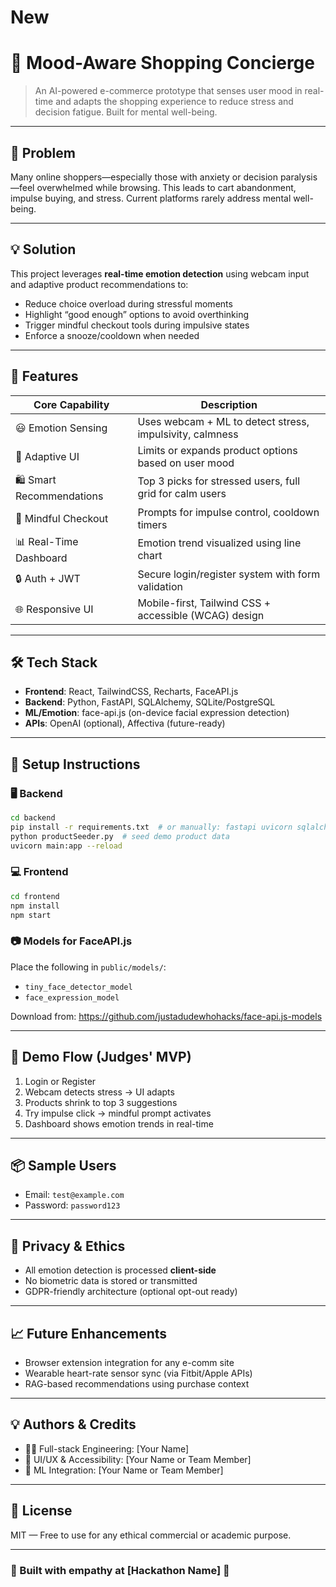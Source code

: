 # New

# 🛒 Mood-Aware Shopping Concierge

> An AI-powered e-commerce prototype that senses user mood in real-time and adapts the shopping experience to reduce stress and decision fatigue. Built for mental well-being.

---

## 🎯 Problem
Many online shoppers—especially those with anxiety or decision paralysis—feel overwhelmed while browsing. This leads to cart abandonment, impulse buying, and stress. Current platforms rarely address mental well-being.

---

## 💡 Solution
This project leverages **real-time emotion detection** using webcam input and adaptive product recommendations to:

- Reduce choice overload during stressful moments
- Highlight “good enough” options to avoid overthinking
- Trigger mindful checkout tools during impulsive states
- Enforce a snooze/cooldown when needed

---

## 🌟 Features

| Core Capability          | Description                                               |
|--------------------------|-----------------------------------------------------------|
| 😃 Emotion Sensing        | Uses webcam + ML to detect stress, impulsivity, calmness |
| 🎯 Adaptive UI            | Limits or expands product options based on user mood     |
| 🛍️ Smart Recommendations | Top 3 picks for stressed users, full grid for calm users |
| 🧘 Mindful Checkout       | Prompts for impulse control, cooldown timers             |
| 📊 Real-Time Dashboard    | Emotion trend visualized using line chart                |
| 🔒 Auth + JWT             | Secure login/register system with form validation        |
| 🌐 Responsive UI          | Mobile-first, Tailwind CSS + accessible (WCAG) design     |

---

## 🛠 Tech Stack

- **Frontend**: React, TailwindCSS, Recharts, FaceAPI.js
- **Backend**: Python, FastAPI, SQLAlchemy, SQLite/PostgreSQL
- **ML/Emotion**: face-api.js (on-device facial expression detection)
- **APIs**: OpenAI (optional), Affectiva (future-ready)

---

## 🚀 Setup Instructions

### 🖥️ Backend
```bash
cd backend
pip install -r requirements.txt  # or manually: fastapi uvicorn sqlalchemy bcrypt python-jose
python productSeeder.py  # seed demo product data
uvicorn main:app --reload
```

### 💻 Frontend
```bash
cd frontend
npm install
npm start
```

### 📷 Models for FaceAPI.js
Place the following in `public/models/`:
- `tiny_face_detector_model`
- `face_expression_model`

Download from: https://github.com/justadudewhohacks/face-api.js-models

---

## 🧪 Demo Flow (Judges' MVP)
1. Login or Register
2. Webcam detects stress → UI adapts
3. Products shrink to top 3 suggestions
4. Try impulse click → mindful prompt activates
5. Dashboard shows emotion trends in real-time

---

## 📦 Sample Users
- Email: `test@example.com`
- Password: `password123`

---

## 🔐 Privacy & Ethics
- All emotion detection is processed **client-side**
- No biometric data is stored or transmitted
- GDPR-friendly architecture (optional opt-out ready)

---

## 📈 Future Enhancements
- Browser extension integration for any e-comm site
- Wearable heart-rate sensor sync (via Fitbit/Apple APIs)
- RAG-based recommendations using purchase context

---

## 💡 Authors & Credits
- 👨‍💻 Full-stack Engineering: [Your Name]
- 🎨 UI/UX & Accessibility: [Your Name or Team Member]
- 🧠 ML Integration: [Your Name or Team Member]

---

## 📄 License
MIT — Free to use for any ethical commercial or academic purpose.

---

### 🙌 Built with empathy at [Hackathon Name] 💙
